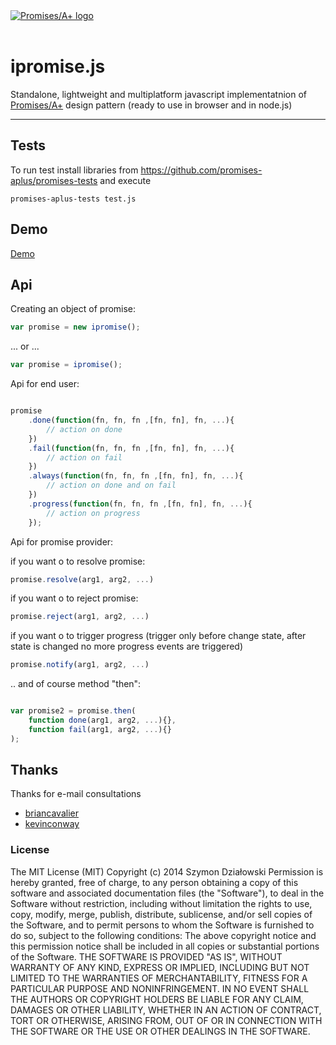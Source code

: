 <!--

<a href="http://promises-aplus.github.com/promises-spec"><img src="https://promises-aplus.github.com/promises-spec/assets/logo-small.png" alt="Promises/A+ logo" align="right"></a>
-->

<a href="http://promisesaplus.com/">
    <img src="http://promisesaplus.com/assets/logo-small.png" alt="Promises/A+ logo"
         title="Promises/A+ 1.0 compliant"/>
</a>
</br></br>

# ipromise.js 

Standalone, lightweight and multiplatform javascript implementatnion of 
[Promises/A+](http://promises-aplus.github.com/promises-spec) design pattern (ready to use in browser and in node.js)


***



## Tests

To run test install libraries from https://github.com/promises-aplus/promises-tests and execute

    promises-aplus-tests test.js

## Demo

  [Demo](http://stopsopa.bitbucket.org/demos/ipromise/demo.html)

## Api

Creating an object of promise:


```javascript
var promise = new ipromise();
```

... or ...

```javascript
var promise = ipromise();
```


Api for end user:


```javascript

promise
    .done(function(fn, fn, fn ,[fn, fn], fn, ...){
        // action on done
    })
    .fail(function(fn, fn, fn ,[fn, fn], fn, ...){
        // action on fail
    })
    .always(function(fn, fn, fn ,[fn, fn], fn, ...){
        // action on done and on fail
    })
    .progress(function(fn, fn, fn ,[fn, fn], fn, ...){
        // action on progress
    });

```


Api for promise provider:

if you want o to resolve promise:


```javascript
promise.resolve(arg1, arg2, ...)
```


if you want o to reject promise:


```javascript
promise.reject(arg1, arg2, ...)
```

if you want o to trigger progress (trigger only before change state, after state is changed no more progress events are triggered)


```javascript
promise.notify(arg1, arg2, ...)
```



.. and of course method "then":

```javascript

var promise2 = promise.then(
    function done(arg1, arg2, ...){}, 
    function fail(arg1, arg2, ...){}
);

```

## Thanks

Thanks for e-mail consultations

- [briancavalier](https://github.com/briancavalier)
- [kevinconway](https://github.com/kevinconway)


### License

The MIT License (MIT)
Copyright (c) 2014 Szymon Działowski
Permission is hereby granted, free of charge, to any person obtaining a copy of this software and associated documentation files (the "Software"), to deal in the Software without restriction, including without limitation the rights to use, copy, modify, merge, publish, distribute, sublicense, and/or sell copies of the Software, and to permit persons to whom the Software is furnished to do so, subject to the following conditions:
The above copyright notice and this permission notice shall be included in all copies or substantial portions of the Software.
THE SOFTWARE IS PROVIDED "AS IS", WITHOUT WARRANTY OF ANY KIND, EXPRESS OR IMPLIED, INCLUDING BUT NOT LIMITED TO THE WARRANTIES OF MERCHANTABILITY, FITNESS FOR A PARTICULAR PURPOSE AND NONINFRINGEMENT. IN NO EVENT SHALL THE AUTHORS OR COPYRIGHT HOLDERS BE LIABLE FOR ANY CLAIM, DAMAGES OR OTHER LIABILITY, WHETHER IN AN ACTION OF CONTRACT, TORT OR OTHERWISE, ARISING FROM, OUT OF OR IN CONNECTION WITH THE SOFTWARE OR THE USE OR OTHER DEALINGS IN THE SOFTWARE.

